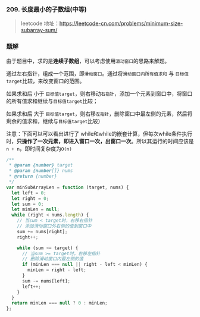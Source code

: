 ### 209. 长度最小的子数组(中等)

> leetcode 地址：https://leetcode-cn.com/problems/minimum-size-subarray-sum/

### 题解

由于题目中，求的是**连续子数组**，可以考虑使用`滑动窗口`的思路来解题。

通过左右指针，组成一个范围，即`滑动窗口`。通过将`滑动窗口内所有值求和` 与 `目标值target`比较，来改变窗口的范围。

如果求和后 小于 `目标值target`，则右移动`右指针`，添加一个元素到窗口中，将窗口的所有值求和继续与`目标值target`比较；

如果求和后 大于 `目标值target`，则右移`左指针`，删除窗口中最左侧的元素，然后将剩余的值求和，继续与`目标值target`比较）

注意：下面可以可以看出进行了 while和while的嵌套计算，但每次while条件执行时，**只操作了一次元素，即进入窗口一次，出窗口一次**。所以其运行的时间应该是`n + n`，即时间复杂度为`O(n)`

```js
/**
 * @param {number} target
 * @param {number[]} nums
 * @return {number}
 */
var minSubArrayLen = function (target, nums) {
  let left = 0;
  let right = 0;
  let sum = 0;
  let minLen = null;
  while (right < nums.length) {
    // 当sum < target时，右移右指针
    // 添加滑动窗口外右侧的值到窗口中
    sum += nums[right];
    right++;

    while (sum >= target) {
      // 当sum >= target时，右移左指针
      // 删除滑动窗口内最左侧的值
      if (minLen === null || right - left < minLen) {
        minLen = right - left;
      }
      sum -= nums[left];
      left++;
    }
  }
  return minLen === null ? 0 : minLen;
};
```
